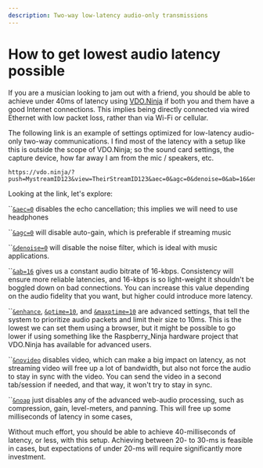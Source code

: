 ```yaml
---
description: Two-way low-latency audio-only transmissions
---
```


# How to get lowest audio latency possible

If you are a musician looking to jam out with a friend, you should be able to achieve under 40ms of latency using [VDO.Ninja](https://vdo.ninja) if both you and them have a good Internet connections. This implies being directly connected via wired Ethernet with low packet loss, rather than via Wi-Fi or cellular.&#x20;

The following link is an example of settings optimized for low-latency audio-only two-way communications. I find most of the latency with a setup like this is outside the scope of VDO.Ninja; so the sound card settings, the capture device, how far away I am from the mic / speakers, etc.

```
https://vdo.ninja/?push=MystreamID123&view=TheirStreamID123&aec=0&agc=0&denoise=0&ab=16&enhance&ptime=10&maxptime=10&novideo&noap
```

Looking at the link, let's explore:

``[`&aec=0`](../source-settings/aec.md) disables the echo cancellation; this implies we will need to use headphones

``[`&agc=0`](../source-settings/autogain.md) will disable auto-gain, which is preferable if streaming music

``[`&denoise=0`](../source-settings/and-denoise.md) will disable the noise filter, which is ideal with music applications.

``[`&ab=16`](../advanced-settings/view-parameters/audiobitrate.md) gives us a constant audio bitrate of 16-kbps. Consistency will ensure more reliable latencies, and 16-kbps is so light-weight it shouldn't be boggled down on bad connections. You can increase this value depending on the audio fidelity that you want, but higher could introduce more latency.

``[`&enhance`](../advanced-settings/view-parameters/enhance.md), [`&ptime=10`](../advanced-settings/view-parameters/and-ptime.md), and [`&maxptime=10`](../advanced-settings/view-parameters/and-maxptime.md) are advanced settings, that tell the system to prioritize audio packets and limit their size to 10ms. This is the lowest we can set them using a browser, but it might be possible to go lower if using something like the Raspberry\_Ninja hardware project that VDO.Ninja has available for advanced users.

``[`&novideo`](../advanced-settings/video-parameters/novideo-1.md) disables video, which can make a big impact on latency, as not streaming video will free up a lot of bandwidth, but also not force the audio to stay in sync with the video. You can send the video in a second tab/session if needed, and that way, it won't try to stay in sync.

``[`&noap`](../general-settings/noaudioprocessing.md) just disables any of the advanced web-audio processing, such as compression, gain, level-meters, and panning. This will free up some milliseconds of latency in some cases,

Without much effort, you should be able to achieve 40-milliseconds of latency, or less, with this setup. Achieving between 20- to 30-ms is feasible in cases, but expectations of under 20-ms will require significantly more investment.
